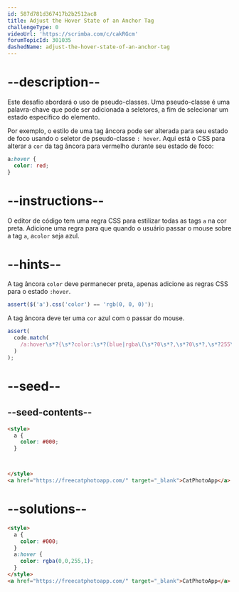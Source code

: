```yaml
---
id: 587d781d367417b2b2512ac8
title: Adjust the Hover State of an Anchor Tag
challengeType: 0
videoUrl: 'https://scrimba.com/c/cakRGcm'
forumTopicId: 301035
dashedName: adjust-the-hover-state-of-an-anchor-tag
---
```


# --description--

Este desafio abordará o uso de pseudo-classes. Uma pseudo-classe é uma palavra-chave que pode ser adicionada a seletores, a fim de selecionar um estado específico do elemento.

Por exemplo, o estilo de uma tag âncora pode ser alterada para seu estado de foco usando o seletor de pseudo-classe `: hover`. Aqui está o CSS para alterar a `cor` da tag âncora para vermelho durante seu estado de foco:

```css
a:hover {
  color: red;
}
```

# --instructions--

O editor de código tem uma regra CSS para estilizar todas as tags `a` na cor preta. Adicione uma regra para que quando o usuário passar o mouse sobre a tag `a`, a`color` seja azul.

# --hints--

A tag âncora `color` deve permanecer preta, apenas adicione as regras CSS para o estado `:hover`.

```js
assert($('a').css('color') == 'rgb(0, 0, 0)');
```

A tag âncora deve ter uma `cor` azul com o passar do mouse.

```js
assert(
  code.match(
    /a:hover\s*?{\s*?color:\s*?(blue|rgba\(\s*?0\s*?,\s*?0\s*?,\s*?255\s*?,\s*?1\s*?\)|#00F|rgb\(\s*?0\s*?,\s*?0\s*?,\s*?255\s*?\))\s*?;\s*?}/gi
  )
);
```

# --seed--

## --seed-contents--

```html
<style>
  a {
    color: #000;
  }



</style>
<a href="https://freecatphotoapp.com/" target="_blank">CatPhotoApp</a>
```

# --solutions--

```html
<style>
  a {
    color: #000;
  }
  a:hover {
    color: rgba(0,0,255,1);
  }
</style>
<a href="https://freecatphotoapp.com/" target="_blank">CatPhotoApp</a>
```
